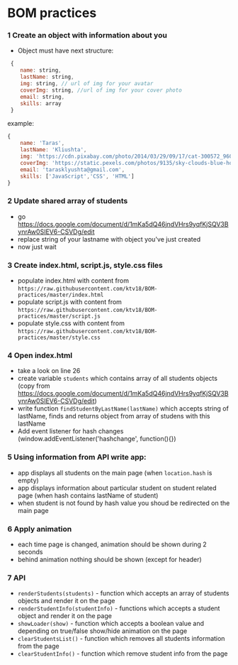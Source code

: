 # BOM practices


### 1 Create an object with information about you 
* Object must have next structure:
```javascript
 {
    name: string,
    lastName: string,
    img: string, // url of img for your avatar
    coverImg: string, //url of img for your cover photo
    email: string,
    skills: array
 } 
```   
   example: 
 
 ```javascript 
 {
     name: 'Taras',
     lastName: 'Kliushta',
     img: 'https://cdn.pixabay.com/photo/2014/03/29/09/17/cat-300572_960_720.jpg',
     coverImg: 'https://static.pexels.com/photos/9135/sky-clouds-blue-horizon.jpg',
     email: 'tarasklyushta@gmail.com',
     skills: ['JavaScript','CSS', 'HTML']
 } 
```

### 2 Update shared array of students
* go https://docs.google.com/document/d/1mKa5dQ46jndVHrs9yqfKjSQV3BynrAw0SIEV6-CSVDg/edit
* replace string of your lastname with object you've just created
* now just wait
### 3 Create index.html, script.js, style.css files
* populate index.html with content from ```https://raw.githubusercontent.com/ktv18/BOM-practices/master/index.html```
* populate script.js with content from ```https://raw.githubusercontent.com/ktv18/BOM-practices/master/script.js```
* populate style.css with content from ```https://raw.githubusercontent.com/ktv18/BOM-practices/master/style.css```

### 4 Open index.html 
* take a look on line 26
* create variable `students` which contains array of all students objects (copy from https://docs.google.com/document/d/1mKa5dQ46jndVHrs9yqfKjSQV3BynrAw0SIEV6-CSVDg/edit)
* write function `findStudentByLastName(lastName)` which accepts string of lastName, finds and returns object from array of studens with this lastName
* Add event listener for hash changes (window.addEventListener('hashchange', function(){})

### 5 Using information from API write app:
* app displays all students on the main page (when `location.hash` is empty)
* app displays information about particular student on student related page (when hash contains lastName of student)
* when student is not found by hash value you shoud be redirected on the main page

### 6 Apply animation
* each time page is changed, animation should be shown during 2 seconds
* behind animation nothing should be shown (except for header) 



### 7 API 
* `renderStudents(students)` - function which accepts an array of students objects and render it on the page
* `renderStudentInfo(studentInfo)` - functions which accepts a student object and render it on the page
* `showLoader(show)` - function which accepts a boolean value and depending on true/false show/hide animation on the page
* `clearStudentsList()` - function which removes all students information from the page
* `clearStudentInfo()` - function which remove student info from the page

